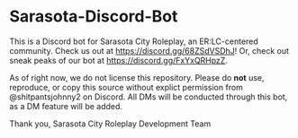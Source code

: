 # Sarasota-Discord-Bot
This is a Discord bot for Sarasota City Roleplay, an ER:LC-centered community. Check us out at https://discord.gg/68ZSdVSDhJ! Or, check out sneak peaks of our bot at https://discord.gg/FxYxQRHpzZ.

As of right now, we do not license this repository. Please do **not** use, reproduce, or copy this source without explict permission from @shitpantsjohnny2 on Discord. All DMs will be conducted through this bot, as a DM feature will be added. 

Thank you, 
Sarasota City Roleplay Development Team